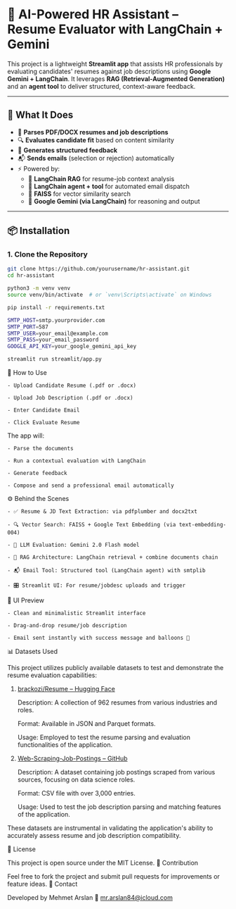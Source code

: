 # 🤖 AI-Powered HR Assistant – Resume Evaluator with LangChain + Gemini

This project is a lightweight **Streamlit app** that assists HR professionals by evaluating candidates' resumes against job descriptions using **Google Gemini + LangChain**. It leverages **RAG (Retrieval-Augmented Generation)** and an **agent tool** to deliver structured, context-aware feedback.

---

## 🧠 What It Does

- 📄 **Parses PDF/DOCX resumes and job descriptions**
- 🔍 **Evaluates candidate fit** based on content similarity
- 🧾 **Generates structured feedback**
- 📬 **Sends emails** (selection or rejection) automatically
- ⚡ Powered by:
  - 🧠 **LangChain RAG** for resume-job context analysis
  - 🧰 **LangChain agent + tool** for automated email dispatch
  - 🔎 **FAISS** for vector similarity search
  - 🤖 **Google Gemini (via LangChain)** for reasoning and output

---

## 📦 Installation

### 1. Clone the Repository

```bash
git clone https://github.com/yourusername/hr-assistant.git
cd hr-assistant

python3 -m venv venv
source venv/bin/activate  # or `venv\Scripts\activate` on Windows

pip install -r requirements.txt

SMTP_HOST=smtp.yourprovider.com
SMTP_PORT=587
SMTP_USER=your_email@example.com
SMTP_PASS=your_email_password
GOOGLE_API_KEY=your_google_gemini_api_key

streamlit run streamlit/app.py
```

📁 How to Use

    - Upload Candidate Resume (.pdf or .docx)

    - Upload Job Description (.pdf or .docx)

    - Enter Candidate Email

    - Click Evaluate Resume

The app will:

    - Parse the documents

    - Run a contextual evaluation with LangChain

    - Generate feedback

    - Compose and send a professional email automatically

⚙️ Behind the Scenes

    - ✅ Resume & JD Text Extraction: via pdfplumber and docx2txt

    - 🔍 Vector Search: FAISS + Google Text Embedding (via text-embedding-004)

    - 🧠 LLM Evaluation: Gemini 2.0 Flash model

    - 📡 RAG Architecture: LangChain retrieval + combine documents chain

    - 📬 Email Tool: Structured tool (LangChain agent) with smtplib

    - 🎛️ Streamlit UI: For resume/jobdesc uploads and trigger

📸 UI Preview

    - Clean and minimalistic Streamlit interface

    - Drag-and-drop resume/job description

    - Email sent instantly with success message and balloons 🎈

📊 Datasets Used

This project utilizes publicly available datasets to test and demonstrate the resume evaluation capabilities:
1. <a href="https://huggingface.co/datasets/brackozi/Resume#:~:text=Skills%20,Ernst">brackozi/Resume – Hugging Face</a> 

    Description: A collection of 962 resumes from various industries and roles.

    Format: Available in JSON and Parquet formats.

    Usage: Employed to test the resume parsing and evaluation functionalities of the application.

2. <a href="https://github.com/r7mvee/Web-Scraping-Job-Postings/blob/master/%5Bscrape2%5D.csv">Web-Scraping-Job-Postings – GitHub</a>

    Description: A dataset containing job postings scraped from various sources, focusing on data science roles.

    Format: CSV file with over 3,000 entries.

    Usage: Used to test the job description parsing and matching features of the application.

These datasets are instrumental in validating the application's ability to accurately assess resume and job description compatibility.

📜 License

This project is open source under the MIT License.
🤝 Contribution

Feel free to fork the project and submit pull requests for improvements or feature ideas.
👋 Contact


Developed by Mehmet Arslan
📧 mr.arslan84@icloud.com